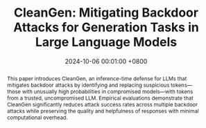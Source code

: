 ---
title:          "CleanGen: Mitigating Backdoor Attacks for Generation Tasks in Large Language Models"
date:           2024-10-06 00:01:00 +0800
selected:       true
# pub:            "Conference on Empirical Methods in Natural Language Processing (EMNLP)"
pub: "EMNLP 2024"
pub_date:       "2024"
abstract: >-
  This paper introduces CleanGen, an inference-time defense for LLMs that mitigates backdoor attacks by identifying and replacing suspicious tokens—those with unusually high probabilities in compromised models—with tokens from a trusted, uncompromised LLM. Empirical evaluations demonstrate that CleanGen significantly reduces attack success rates across multiple backdoor attacks while preserving the quality and helpfulness of responses with minimal computational overhead.
cover:          /assets/images/covers/img_cleangen.png
authors:
- Yuetai Li
- Zhangchen Xu
-  Fengqing Jiang
-   Luyao Niu
-    Dinuka Sahabandu
-     Bhaskar Ramasubramanian
-      Radha Poovendran
links:
  Paper: https://aclanthology.org/2024.emnlp-main.514/
  Code: https://github.com/uw-nsl/CleanGen
---
